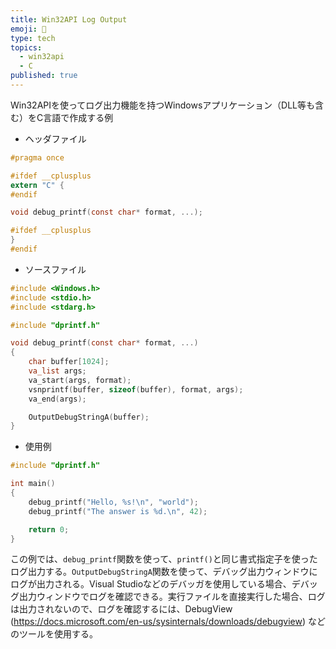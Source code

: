 ```yaml
---
title: Win32API Log Output
emoji: 🎃
type: tech
topics:
  - win32api
  - C
published: true
---
```


Win32APIを使ってログ出力機能を持つWindowsアプリケーション（DLL等も含む）をC言語で作成する例

- ヘッダファイル

```c:dprintf.h
#pragma once

#ifdef __cplusplus
extern "C" {
#endif

void debug_printf(const char* format, ...);

#ifdef __cplusplus
}
#endif
```

- ソースファイル

```c:dprintf.c
#include <Windows.h>
#include <stdio.h>
#include <stdarg.h>

#include "dprintf.h"

void debug_printf(const char* format, ...)
{
    char buffer[1024];
    va_list args;
    va_start(args, format);
    vsnprintf(buffer, sizeof(buffer), format, args);
    va_end(args);

    OutputDebugStringA(buffer);
}
```

- 使用例

```c:sample.c
#include "dprintf.h"

int main()
{
    debug_printf("Hello, %s!\n", "world");
    debug_printf("The answer is %d.\n", 42);

    return 0;
}
```

この例では、`debug_printf`関数を使って、`printf()`と同じ書式指定子を使ったログ出力する。`OutputDebugStringA`関数を使って、デバッグ出力ウィンドウにログが出力される。Visual Studioなどのデバッガを使用している場合、デバッグ出力ウィンドウでログを確認できる。実行ファイルを直接実行した場合、ログは出力されないので、ログを確認するには、DebugView (https://docs.microsoft.com/en-us/sysinternals/downloads/debugview) などのツールを使用する。

